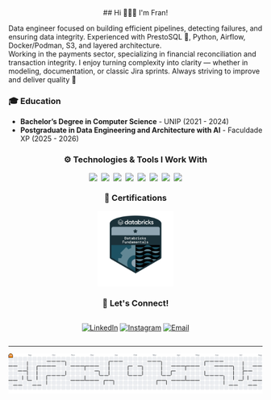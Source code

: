 <div align="center">
## Hi 🙋🏻‍♀️ I'm Fran!
</div>

Data engineer focused on building efficient pipelines, detecting failures, and ensuring data integrity. Experienced with PrestoSQL 💙, Python, Airflow, Docker/Podman, S3, and layered architecture.  
Working in the payments sector, specializing in financial reconciliation and transaction integrity. I enjoy turning complexity into clarity — whether in modeling, documentation, or classic Jira sprints. Always striving to improve and deliver quality 🚀

### 🎓 Education

- **Bachelor’s Degree in Computer Science** - UNIP (2021 - 2024)  
- **Postgraduate in Data Engineering and Architecture with AI** - Faculdade XP (2025 - 2026)

<div align="center">

### ⚙️ Technologies & Tools I Work With

<div style="display: flex; flex-wrap: wrap; gap: 8px; justify-content: center;">
  <img src="https://img.shields.io/badge/Python-3776AB?style=flat-square&logo=python&logoColor=white" />
  <img src="https://img.shields.io/badge/Trino-4285F4?style=flat-square&logo=trino&logoColor=white" />
  <img src="https://img.shields.io/badge/SQL-336791?style=flat-square&logo=postgresql&logoColor=white" />
  <img src="https://img.shields.io/badge/Airflow-017CEE?style=flat-square&logo=apacheairflow&logoColor=white" />
  <img src="https://img.shields.io/badge/Amazon%20S3-569A31?style=flat-square&logo=amazonaws&logoColor=white" />
  <img src="https://img.shields.io/badge/Apache%20Spark-E25A1C?style=flat-square&logo=apachespark&logoColor=white" />
  <img src="https://img.shields.io/badge/Docker-2496ED?style=flat-square&logo=docker&logoColor=white" />
  <img src="https://img.shields.io/badge/Podman-892CA0?style=flat-square&logo=podman&logoColor=white" />
</div>

### 📜 Certifications

<div style="display: flex; flex-wrap: wrap; gap: 8px; justify-content: center;">
  <img src="./assets/databricks-badge.png" alt="Databricks Fundamentals Badge" width="150" />
</div>

### 💬 Let's Connect!

<div style="display: flex; gap: 10px; justify-content: center;">

[![LinkedIn](https://img.shields.io/badge/-LinkedIn-%230077B5?style=for-the-badge&logo=linkedin&logoColor=white)](https://www.linkedin.com/in/francielimuniz/)
[![Instagram](https://img.shields.io/badge/-Instagram-%23E4405F?style=for-the-badge&logo=instagram&logoColor=white)](https://www.instagram.com/f_mmuniz/)
[![Email](https://img.shields.io/badge/Email-8B89CC?style=for-the-badge&logo=protonmail&logoColor=white)](mailto:francy_muniz@hotmail.com)

</div>

---

<picture>
  <source media="(prefers-color-scheme: dark)" srcset="https://raw.githubusercontent.com/FranMuniz/FranMuniz/output/pacman-contribution-graph-dark.svg" />
  <source media="(prefers-color-scheme: light)" srcset="https://raw.githubusercontent.com/FranMuniz/FranMuniz/output/pacman-contribution-graph.svg" />
  <img alt="pacman contribution graph" src="https://raw.githubusercontent.com/FranMuniz/FranMuniz/output/pacman-contribution-graph.svg" />
</picture>

</div>
